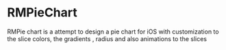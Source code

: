 RMPieChart
==========

RMPie chart is a attempt to design a pie chart for iOS with customization to the slice colors, the gradients , radius and also animations to the slices
